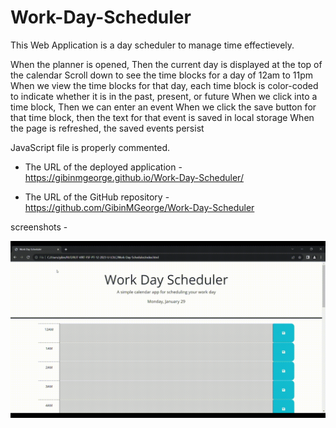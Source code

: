 # Work-Day-Scheduler

This Web Application is a day scheduler to manage time effectievely.

When the planner is opened, Then the current day is displayed at the top of the calendar
Scroll down to see the time blocks for a day of 12am to 11pm
When we view the time blocks for that day, each time block is color-coded to indicate whether it is in the past, present, or future
When we click into a time block, Then we can enter an event
When we click the save button for that time block, then the text for that event is saved in local storage
When the page is refreshed, the saved events persist


JavaScript file is properly commented.



* The URL of the deployed application - https://gibinmgeorge.github.io/Work-Day-Scheduler/

* The URL of the GitHub repository - https://github.com/GibinMGeorge/Work-Day-Scheduler


screenshots - 

![screen ](assets/S1.gif)